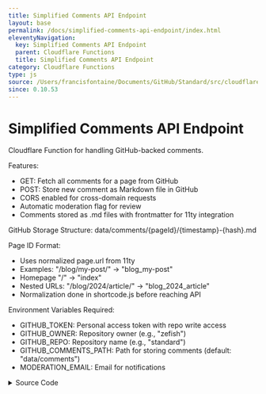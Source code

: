 ```yaml
---
title: Simplified Comments API Endpoint
layout: base
permalink: /docs/simplified-comments-api-endpoint/index.html
eleventyNavigation:
  key: Simplified Comments API Endpoint
  parent: Cloudflare Functions
  title: Simplified Comments API Endpoint
category: Cloudflare Functions
type: js
source: /Users/francisfontaine/Documents/GitHub/Standard/src/cloudflare/api/comments.js
since: 0.10.53
---
```


# Simplified Comments API Endpoint

Cloudflare Function for handling GitHub-backed comments.

Features:
 - GET: Fetch all comments for a page from GitHub
 - POST: Store new comment as Markdown file in GitHub
 - CORS enabled for cross-domain requests
 - Automatic moderation flag for review
 - Comments stored as .md files with frontmatter for 11ty integration

GitHub Storage Structure: data/comments/{pageId}/{timestamp}-{hash}.md

Page ID Format:
 - Uses normalized page.url from 11ty
 - Examples: "/blog/my-post/" → "blog_my-post"
 - Homepage "/" → "index"
 - Nested URLs: "/blog/2024/article/" → "blog_2024_article"
 - Normalization done in shortcode.js before reaching API

Environment Variables Required:
 - GITHUB_TOKEN: Personal access token with repo write access
 - GITHUB_OWNER: Repository owner (e.g., "zefish")
 - GITHUB_REPO: Repository name (e.g., "standard")
 - GITHUB_COMMENTS_PATH: Path for storing comments (default: "data/comments")
 - MODERATION_EMAIL: Email for notifications

<details>
<summary><span class="button">Source Code</span></summary>

```javascript
const corsHeaders = {
  "Access-Control-Allow-Origin": "*",
  "Access-Control-Allow-Methods": "GET, POST, OPTIONS",
  "Access-Control-Allow-Headers": "Content-Type",
  "Content-Type": "application/json",
};
```

</details>


